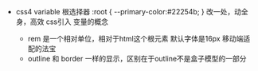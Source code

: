 - css4 variable
    根选择器
    :root {
        --primary-color:#22254b;
    }
    改一处，动全身，高效 css引入 变量的概念

    - rem 是一个相对单位，相对于html这个根元素
        默认字体是16px
        移动端适配的法宝
    - outline 和 border 一样的显示，区别在于outline不是盒子模型的一部分
    